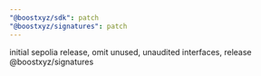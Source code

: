 ```yaml
---
"@boostxyz/sdk": patch
"@boostxyz/signatures": patch
---
```


initial sepolia release, omit unused, unaudited interfaces, release @boostxyz/signatures
